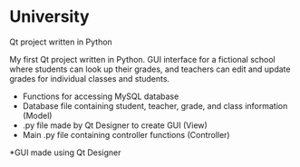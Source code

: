 # University
Qt project written in Python

My first Qt project written in Python. GUI interface for a fictional school where students can look up their grades, and teachers can edit and update grades for individual classes and students.

 - Functions for accessing MySQL database
 - Database file containing student, teacher, grade, and class information (Model)
 - .py file made by Qt Designer to create GUI (View)
 - Main .py file containing controller functions (Controller)
  
*GUI made using Qt Designer
